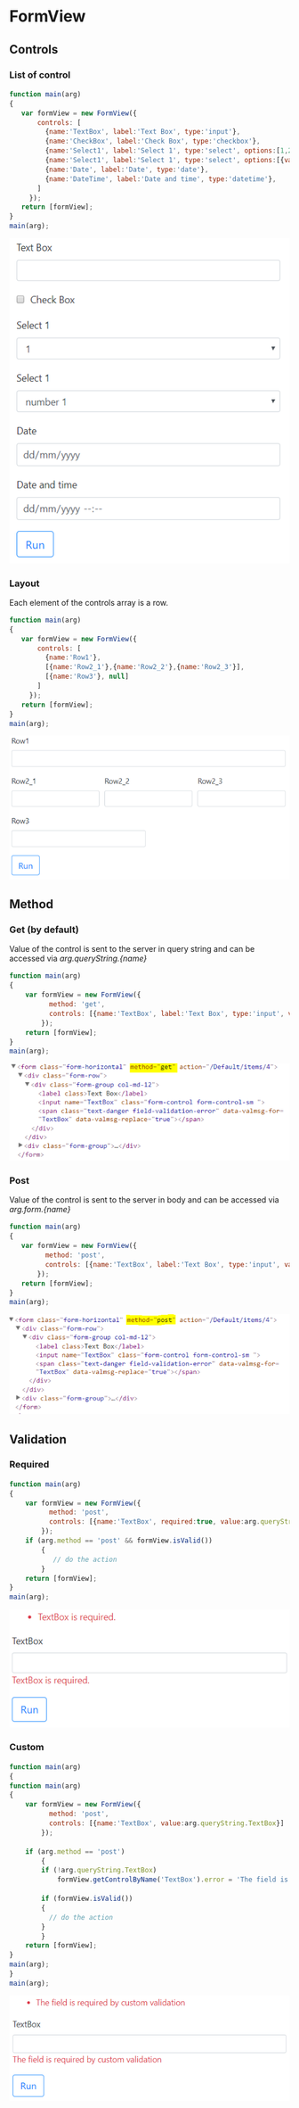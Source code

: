 # FormView

## Controls
### List of control
 ```javascript
function main(arg)
{
  	var formView = new FormView({
      	controls: [
          {name:'TextBox', label:'Text Box', type:'input'},
          {name:'CheckBox', label:'Check Box', type:'checkbox'},
          {name:'Select1', label:'Select 1', type:'select', options:[1,2,3]},
          {name:'Select1', label:'Select 1', type:'select', options:[{value:1, text:'number 1'},{value:2, text:'number 2'},{value:3, text:'number 3'}]},
          {name:'Date', label:'Date', type:'date'},
          {name:'DateTime', label:'Date and time', type:'datetime'},
        ]
      });
	return [formView];
}
main(arg);
```
![Image of Yaktocat](images/FormView_Controls.PNG)
### Layout
Each element of the controls array is a row.
 ```javascript
function main(arg)
{
  	var formView = new FormView({
      	controls: [
          {name:'Row1'},
          [{name:'Row2_1'},{name:'Row2_2'},{name:'Row2_3'}],
          [{name:'Row3'}, null]
        ]
      });
	return [formView];
}
main(arg);
```
![Image of Yaktocat](images/FormView_Layout.PNG)

## Method
### Get (by default)
Value of the control is sent to the server in query string and can be accessed via *arg.queryString.{name}*
```javascript
function main(arg)
{
  	var formView = new FormView({
      	  method: 'get',
      	  controls: [{name:'TextBox', label:'Text Box', type:'input', value:arg.queryString.TextBox}]
        });
	return [formView];
}
main(arg);
```
![Image of Yaktocat](images/FormView_Method_Get.PNG)

### Post
Value of the control is sent to the server in body and can be accessed via *arg.form.{name}*
 ```javascript
function main(arg)
{
  	var formView = new FormView({
      	  method: 'post',
      	  controls: [{name:'TextBox', label:'Text Box', type:'input', value:arg.form.TextBox}]
        });
	return [formView];
}
main(arg);
```
![Image of Yaktocat](images/FormView_Method_Post.PNG)

## Validation
### Required
```javascript
function main(arg)
{
  	var formView = new FormView({
      	  method: 'post',
      	  controls: [{name:'TextBox', required:true, value:arg.queryString.TextBox}]
        });
  	if (arg.method == 'post' && formView.isValid())
    	{
      	   // do the action
    	}
	return [formView];
}
main(arg);
```
![Image of Yaktocat](images/FormView_Validation_Required.PNG)

### Custom
```javascript
function main(arg)
{
function main(arg)
{
  	var formView = new FormView({
      	  method: 'post',
      	  controls: [{name:'TextBox', value:arg.queryString.TextBox}]
        });
    
  	if (arg.method == 'post')
    	{
   		if (!arg.queryString.TextBox)
    		formView.getControlByName('TextBox').error = 'The field is required by custom validation';
      
		if (formView.isValid())
		{
		  // do the action    
		}
    	}
	return [formView];
}
main(arg);
}
main(arg);
```
![Image of Yaktocat](images/FormView_Validation_Custom.PNG)


